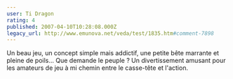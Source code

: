 ```yaml
---
user: Ti Dragon
rating: 4
published: 2007-04-10T10:28:08.000Z
legacy_url: http://www.emunova.net/veda/test/1835.htm#comment-7898
---
```

Un beau jeu, un concept simple mais addictif, une petite bête marrante et pleine de poils... Que demande le peuple ? Un divertissement amusant pour les amateurs de jeu à mi chemin entre le casse-tête et l'action.